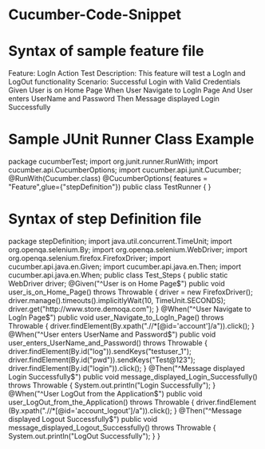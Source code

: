 # Cucumber-Code-Snippet

# Syntax of sample feature file
Feature: LogIn Action Test
Description: This feature will test a LogIn and LogOut functionality
Scenario: Successful Login with Valid Credentials
Given User is on Home Page
When User Navigate to LogIn Page
And User enters UserName and Password
Then Message displayed Login Successfully



# Sample JUnit Runner Class Example
package cucumberTest;
import org.junit.runner.RunWith;
import cucumber.api.CucumberOptions;
import cucumber.api.junit.Cucumber;
@RunWith(Cucumber.class)
@CucumberOptions( features = "Feature",glue={"stepDefinition"})
public class TestRunner {
}



# Syntax of step Definition file
package stepDefinition;
import java.util.concurrent.TimeUnit;
import org.openqa.selenium.By;
import org.openqa.selenium.WebDriver;
import org.openqa.selenium.firefox.FirefoxDriver;
import cucumber.api.java.en.Given;
import cucumber.api.java.en.Then;
import cucumber.api.java.en.When;
public class Test_Steps {
public static WebDriver driver;
@Given("^User is on Home Page$")
public void user_is_on_Home_Page() throws Throwable {
 driver = new FirefoxDriver();
 driver.manage().timeouts().implicitlyWait(10, TimeUnit.SECONDS);
 driver.get("http://www.store.demoqa.com");
}
@When("^User Navigate to LogIn Page$")
public void user_Navigate_to_LogIn_Page() throws Throwable {
driver.findElement(By.xpath(".//*[@id='account']/a")).click();
}
@When("^User enters UserName and Password$")
public void user_enters_UserName_and_Password() throws Throwable {
 driver.findElement(By.id("log")).sendKeys("testuser_1");
 driver.findElement(By.id("pwd")).sendKeys("Test@123");
 driver.findElement(By.id("login")).click();
}
@Then("^Message displayed Login Successfully$")
public void message_displayed_Login_Successfully() throws Throwable {
System.out.println("Login Successfully");
}
@When("^User LogOut from the Application$")
public void user_LogOut_from_the_Application() throws Throwable {
driver.findElement
(By.xpath(".//*[@id='account_logout']/a")).click();
}
@Then("^Message displayed Logout Successfully$")
public void message_displayed_Logout_Successfully() throws Throwable {
 System.out.println("LogOut Successfully");
}
}
